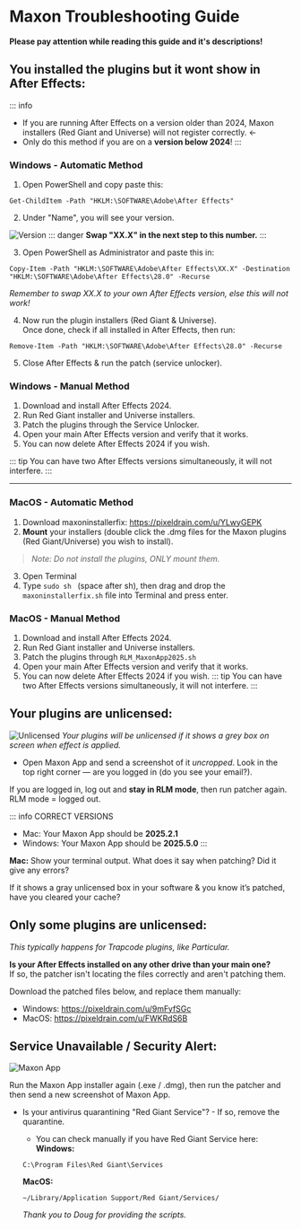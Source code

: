 # Maxon Troubleshooting Guide
**Please pay attention while reading this guide and it's descriptions!**

## **You installed the plugins but it wont show in After Effects:**
::: info
- If you are running After Effects on a version older than 2024, Maxon installers (Red Giant and Universe) will not register correctly. <-
- Only do this method if you are on a **version below 2024**!
:::
### **Windows - Automatic Method**
1. Open PowerShell and copy paste this:
```
Get-ChildItem -Path "HKLM:\SOFTWARE\Adobe\After Effects"
```  

2. Under "Name", you will see your version.  

![Version](https://i.imgur.com/4SYtF5y.png)
::: danger
**Swap "XX.X" in the next step to this number.**
:::

3. Open PowerShell as Administrator and paste this in:
```
Copy-Item -Path "HKLM:\SOFTWARE\Adobe\After Effects\XX.X" -Destination "HKLM:\SOFTWARE\Adobe\After Effects\28.0" -Recurse
```
*Remember to swap XX.X to your own After Effects version, else this will not work!*

4. Now run the plugin installers (Red Giant & Universe).  
Once done, check if all installed in After Effects, then run:
```
Remove-Item -Path "HKLM:\SOFTWARE\Adobe\After Effects\28.0" -Recurse
```
5. Close After Effects & run the patch (service unlocker).

### **Windows - Manual Method**
1. Download and install After Effects 2024.
2. Run Red Giant installer and Universe installers.
3. Patch the plugins through the Service Unlocker.
4. Open your main After Effects version and verify that it works.
5. You can now delete After Effects 2024 if you wish.

::: tip
You can have two After Effects versions simultaneously, it will not interfere.
:::
***
### **MacOS - Automatic Method**
1. Download maxoninstallerfix: https://pixeldrain.com/u/YLwyGEPK
2. **Mount** your installers (double click the .dmg files for the Maxon plugins (Red Giant/Universe) you wish to install).
> *Note: Do not install the plugins, ONLY mount them.*
3. Open Terminal
4. Type `sudo sh ` (space after sh), then drag and drop the `maxoninstallerfix.sh` file into Terminal and press enter.

### **MacOS - Manual Method**
1. Download and install After Effects 2024.
2. Run Red Giant installer and Universe installers.
3. Patch the plugins through `RLM_MaxonApp2025.sh`
4. Open your main After Effects version and verify that it works.
5. You can now delete After Effects 2024 if you wish.
::: tip
You can have two After Effects versions simultaneously, it will not interfere.
:::

## **Your plugins are unlicensed:**
![Unlicensed](https://i.imgur.com/4TSUdss.png) 
*Your plugins will be unlicensed if it shows a grey box on screen when effect is applied.*

- Open Maxon App and send a screenshot of it *uncropped*. Look in the top right corner — are you logged in (do you see your email?).  

If you are logged in, log out and **stay in RLM mode**, then run patcher again. RLM mode = logged out.  

::: info CORRECT VERSIONS
- Mac: Your Maxon App should be **2025.2.1**  
- Windows: Your Maxon App should be **2025.5.0**
:::

**Mac:** Show your terminal output. What does it say when patching? Did it give any errors?  

If it shows a gray unlicensed box in your software & you know it’s patched, have you cleared your cache?

## **Only some plugins are unlicensed:**
*This typically happens for Trapcode plugins, like Particular.*

**Is your After Effects installed on any other drive than your main one?**  
If so, the patcher isn't locating the files correctly and aren't patching them. 

Download the patched files below, and replace them manually:  
- Windows: https://pixeldrain.com/u/9mFyfSGc
- MacOS: https://pixeldrain.com/u/FWKRdS6B

## **Service Unavailable / Security Alert:**
 ![Maxon App](https://i.imgur.com/oZ9Hpjw.jpeg)  

 Run the Maxon App installer again (.exe / .dmg), then run the patcher and then send a new screenshot of Maxon App.
 - Is your antivirus quarantining "Red Giant Service"? - If so, remove the quarantine.
	- You can check manually if you have Red Giant Service here:  
    **Windows:**
    ```
    C:\Program Files\Red Giant\Services
    ```

    **MacOS:**
    ```
    ~/Library/Application Support/Red Giant/Services/
    ```
    *Thank you to Doug for providing the scripts.* 